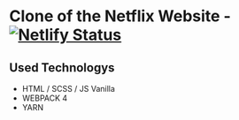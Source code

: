 # Clone of the Netflix Website - [![Netlify Status](https://api.netlify.com/api/v1/badges/deda6730-007a-4ab2-9373-81edcbc914f7/deploy-status)](https://app.netlify.com/sites/js-vanilla-netflix-clone/deploys)

## Used Technologys
- HTML / SCSS / JS Vanilla
- WEBPACK 4
- YARN